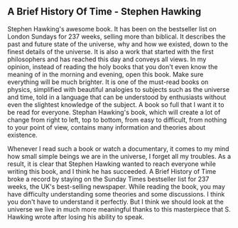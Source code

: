 ## A Brief History Of Time - Stephen Hawking

Stephen Hawking's awesome book. It has been on the bestseller list on London Sundays for 237 weeks, selling more than biblical. It describes the past and future state of the universe, why and how we existed, down to the finest details of the universe. It is also a work that started with the first philosophers and has reached this day and conveys all views. In my opinion, instead of reading the holy books that you don't even know the meaning of in the morning and evening, open this book. Make sure everything will be much brighter. It is one of the must-read books on physics, simplified with beautiful analogies to subjects such as the universe and time, told in a language that can be understood by enthusiasts without even the slightest knowledge of the subject. A book so full that I want it to be read for everyone. Stephan Hawking's book, which will create a lot of change from right to left, top to bottom, from easy to difficult, from nothing to your point of view, contains many information and theories about existence.

Whenever I read such a book or watch a documentary, it comes to my mind how small simple beings we are in the universe, I forget all my troubles. As a result, it is clear that Stephen Hawking wanted to reach everyone while writing this book, and I think he has succeeded. A Brief History of Time broke a record by staying on the Sunday Times bestseller list for 237 weeks, the UK's best-selling newspaper. While reading the book, you may have difficulty understanding some theories and some discussions. I think you don't have to understand it perfectly. But I think we should look at the universe we live in much more meaningful thanks to this masterpiece that S. Hawking wrote after losing his ability to speak.